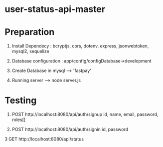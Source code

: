 # user-status-api-master

# Preparation 

1. Install Dependecy :
    bcryptjs, cors, dotenv, express, jsonwebtoken, mysql2, sequelize
    
2. Database configuration :
  app/config/configDatabase->development
  
3. Create Database in mysql --> 'fastpay'

4. Running server --> node server.js


# Testing

1. POST http://localhost:8080/api/auth/signup 
id, name, email, password, roles[]

2. POST http://localhost:8080/api/auth/signin
id, password

3 GET http://localhost:8080/api/status
